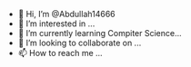 - 👋 Hi, I’m @Abdullah14666
- 👀 I’m interested in ...
- 🌱 I’m currently learning Compiter Science...
- 💞️ I’m looking to collaborate on ...
- 📫 How to reach me ...

<!---
Abdullah14666/Abdullah14666 is a ✨ special ✨ repository because its `README.md` (this file) appears on your GitHub profile.
You can click the Preview link to take a look at your changes.
--->
